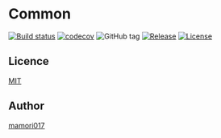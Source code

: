 # Common

[![Build status](https://ci.appveyor.com/api/projects/status/1yi6bho565k8xk6e?svg=true)](https://ci.appveyor.com/project/mamori017/common)
[![codecov](https://codecov.io/gh/mamori017/Common/branch/master/graph/badge.svg)](https://codecov.io/gh/mamori017/Common)
![GitHub tag](https://img.shields.io/github/tag/mamori017/Common.svg)
[![Release](https://img.shields.io/github/release/mamori017/Common.svg)](https://github.com/mamori017/Common/releases/latest)
[![License](https://img.shields.io/github/license/mamori017/Common.svg)](https://github.com/mamori017/Common/blob/master/LICENSE)

## Licence

[MIT](https://github.com/mamori017/Common/blob/master/LICENSE)

## Author

[mamori017](https://github.com/mamori017)